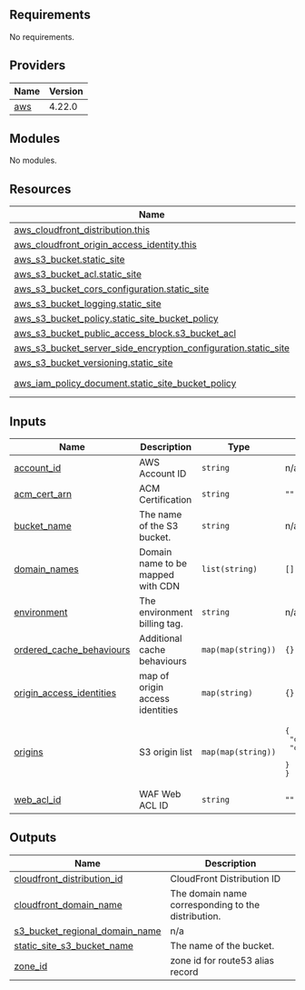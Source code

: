 ## Requirements

No requirements.

## Providers

| Name | Version |
|------|---------|
| <a name="provider_aws"></a> [aws](#provider\_aws) | 4.22.0 |

## Modules

No modules.

## Resources

| Name | Type |
|------|------|
| [aws_cloudfront_distribution.this](https://registry.terraform.io/providers/hashicorp/aws/latest/docs/resources/cloudfront_distribution) | resource |
| [aws_cloudfront_origin_access_identity.this](https://registry.terraform.io/providers/hashicorp/aws/latest/docs/resources/cloudfront_origin_access_identity) | resource |
| [aws_s3_bucket.static_site](https://registry.terraform.io/providers/hashicorp/aws/latest/docs/resources/s3_bucket) | resource |
| [aws_s3_bucket_acl.static_site](https://registry.terraform.io/providers/hashicorp/aws/latest/docs/resources/s3_bucket_acl) | resource |
| [aws_s3_bucket_cors_configuration.static_site](https://registry.terraform.io/providers/hashicorp/aws/latest/docs/resources/s3_bucket_cors_configuration) | resource |
| [aws_s3_bucket_logging.static_site](https://registry.terraform.io/providers/hashicorp/aws/latest/docs/resources/s3_bucket_logging) | resource |
| [aws_s3_bucket_policy.static_site_bucket_policy](https://registry.terraform.io/providers/hashicorp/aws/latest/docs/resources/s3_bucket_policy) | resource |
| [aws_s3_bucket_public_access_block.s3_bucket_acl](https://registry.terraform.io/providers/hashicorp/aws/latest/docs/resources/s3_bucket_public_access_block) | resource |
| [aws_s3_bucket_server_side_encryption_configuration.static_site](https://registry.terraform.io/providers/hashicorp/aws/latest/docs/resources/s3_bucket_server_side_encryption_configuration) | resource |
| [aws_s3_bucket_versioning.static_site](https://registry.terraform.io/providers/hashicorp/aws/latest/docs/resources/s3_bucket_versioning) | resource |
| [aws_iam_policy_document.static_site_bucket_policy](https://registry.terraform.io/providers/hashicorp/aws/latest/docs/data-sources/iam_policy_document) | data source |

## Inputs

| Name | Description | Type | Default | Required |
|------|-------------|------|---------|:--------:|
| <a name="input_account_id"></a> [account\_id](#input\_account\_id) | AWS Account ID | `string` | n/a | yes |
| <a name="input_acm_cert_arn"></a> [acm\_cert\_arn](#input\_acm\_cert\_arn) | ACM Certification | `string` | `""` | no |
| <a name="input_bucket_name"></a> [bucket\_name](#input\_bucket\_name) | The name of the S3 bucket. | `string` | n/a | yes |
| <a name="input_domain_names"></a> [domain\_names](#input\_domain\_names) | Domain name to be mapped with CDN | `list(string)` | `[]` | no |
| <a name="input_environment"></a> [environment](#input\_environment) | The environment billing tag. | `string` | n/a | yes |
| <a name="input_ordered_cache_behaviours"></a> [ordered\_cache\_behaviours](#input\_ordered\_cache\_behaviours) | Additional cache behaviours | `map(map(string))` | `{}` | no |
| <a name="input_origin_access_identities"></a> [origin\_access\_identities](#input\_origin\_access\_identities) | map of origin access identities | `map(string)` | `{}` | no |
| <a name="input_origins"></a> [origins](#input\_origins) | S3 origin list | `map(map(string))` | <pre>{<br>  "only-origin": {<br>    "origin_id": "only-origin"<br>  }<br>}</pre> | no |
| <a name="input_web_acl_id"></a> [web\_acl\_id](#input\_web\_acl\_id) | WAF Web ACL ID | `string` | `""` | no |

## Outputs

| Name | Description |
|------|-------------|
| <a name="output_cloudfront_distribution_id"></a> [cloudfront\_distribution\_id](#output\_cloudfront\_distribution\_id) | CloudFront Distribution ID |
| <a name="output_cloudfront_domain_name"></a> [cloudfront\_domain\_name](#output\_cloudfront\_domain\_name) | The domain name corresponding to the distribution. |
| <a name="output_s3_bucket_regional_domain_name"></a> [s3\_bucket\_regional\_domain\_name](#output\_s3\_bucket\_regional\_domain\_name) | n/a |
| <a name="output_static_site_s3_bucket_name"></a> [static\_site\_s3\_bucket\_name](#output\_static\_site\_s3\_bucket\_name) | The name of the bucket. |
| <a name="output_zone_id"></a> [zone\_id](#output\_zone\_id) | zone id for route53 alias record |
